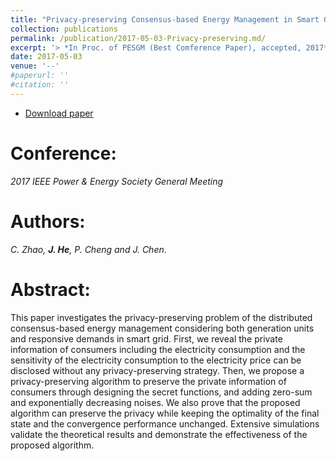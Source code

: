 ```yaml
---
title: "Privacy-preserving Consensus-based Energy Management in Smart Grid"
collection: publications
permalink: /publication/2017-05-03-Privacy-preserving.md/
excerpt: '> *In Proc. of PESGM (Best Comference Paper), accepted, 2017*<br>*C. Zhao, **J. He**, P. Cheng and J. Chen*.'
date: 2017-05-03
venue: '--'
#paperurl: ''
#citation: ''
---
```


- [Download paper](https://ieeexplore.ieee.org/abstract/document/8274438/)

Conference:
===
*2017 IEEE Power & Energy Society General Meeting* 

Authors: 
===
*C. Zhao, **J. He**, P. Cheng and J. Chen*.

Abstract: 
===
This paper investigates the privacy-preserving problem of the distributed consensus-based energy management considering both generation units and responsive demands in smart grid. First, we reveal the private information of consumers including the electricity consumption and the sensitivity of the electricity consumption to the electricity price can be disclosed without any privacy-preserving strategy. Then, we propose a privacy-preserving algorithm to preserve the private information of consumers through designing the secret functions, and adding zero-sum and exponentially decreasing noises. We also prove that the proposed algorithm can preserve the privacy while keeping the optimality of the final state and the convergence performance unchanged. Extensive simulations validate the theoretical results and demonstrate the effectiveness of the proposed algorithm.
